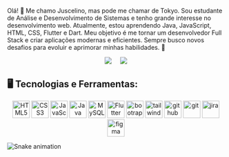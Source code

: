 Olá! 👋 Me chamo Juscelino, mas pode me chamar de Tokyo. Sou estudante de Análise e Desenvolvimento de Sistemas e tenho grande interesse no desenvolvimento web. Atualmente, estou aprendendo Java, JavaScript, HTML, CSS, Flutter e Dart. Meu objetivo é me tornar um desenvolvedor Full Stack e criar aplicações modernas e eficientes. Sempre busco novos desafios para evoluir e aprimorar minhas habilidades. 🚀



<div align="center">
  <img src="https://github-readme-stats.vercel.app/api?username=TOKYOSXR&show_icons=true&theme=tokyonight"/>
  &nbsp;&nbsp;&nbsp;
  <img src="https://github-readme-stats.vercel.app/api/top-langs/?username=TOKYOSXR&hide_progress=true"/>
</div>

## 🖥️ Tecnologias e Ferramentas: 
<div align="center">
<img src="https://cdn.jsdelivr.net/gh/devicons/devicon/icons/html5/html5-original.svg" alt="HTML5" width="40" height="40"/>
<img src="https://cdn.jsdelivr.net/gh/devicons/devicon/icons/css3/css3-original.svg" alt="CSS3" width="40" height="40"/>
<img src="https://cdn.jsdelivr.net/gh/devicons/devicon/icons/javascript/javascript-original.svg" alt="JavaScript" width="40" height="40"/>
<img src="https://cdn.jsdelivr.net/gh/devicons/devicon/icons/java/java-original.svg" alt="Java" width="40" height="40"/>
<img src="https://cdn.jsdelivr.net/gh/devicons/devicon/icons/mysql/mysql-original.svg" alt="MySQL" width="40" height="40"/>
<img src="https://cdn.jsdelivr.net/gh/devicons/devicon/icons/flutter/flutter-original.svg" alt="Flutter" width="40" height="40"/>
<img src="https://cdn.jsdelivr.net/gh/devicons/devicon@latest/icons/bootstrap/bootstrap-original.svg" alt="bootrap" width="40" height="40"/>
<img src="https://cdn.jsdelivr.net/gh/devicons/devicon@latest/icons/tailwindcss/tailwindcss-original.svg" alt="tailwinds" width="40" height="40"/>
<img src="https://cdn.jsdelivr.net/gh/devicons/devicon@latest/icons/github/github-original.svg" alt="github" width="40" height="40" />
<img src="https://cdn.jsdelivr.net/gh/devicons/devicon@latest/icons/git/git-original.svg" alt="git" width="40" height="40" />
<img src="https://cdn.jsdelivr.net/gh/devicons/devicon@latest/icons/jira/jira-original.svg" alt="jira" width="40" height="40" />
<img src="https://cdn.jsdelivr.net/gh/devicons/devicon@latest/icons/figma/figma-original.svg" alt="figma" width="40" height="40" />          
</div>

![Snake animation](https://github.com/TOKYOSXR/TOKYOSXR/blob/output/github-contribution-grid-snake.svg)

